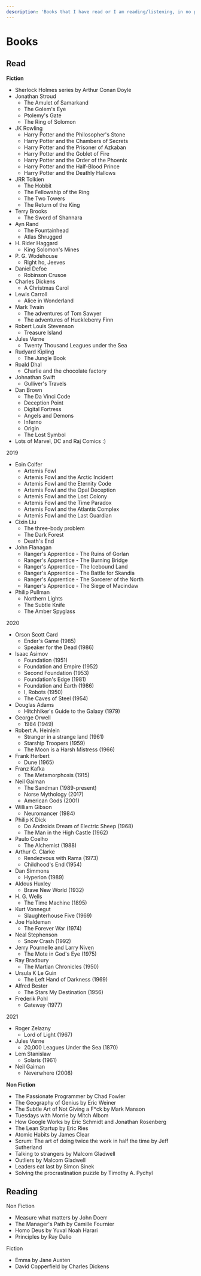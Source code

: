```yaml
---
description: 'Books that I have read or I am reading/listening, in no particular order'
---
```


# Books

## Read

**Fiction**

* Sherlock Holmes series by Arthur Conan Doyle
* Jonathan Stroud
  * The Amulet of Samarkand
  * The Golem's Eye
  * Ptolemy's Gate
  * The Ring of Solomon
* JK Rowling
  * Harry Potter and the Philosopher's Stone
  * Harry Potter and the Chambers of Secrets
  * Harry Potter and the Prisoner of Azkaban
  * Harry Potter and the Goblet of Fire
  * Harry Potter and the Order of the Phoenix
  * Harry Potter and the Half-Blood Prince
  * Harry Potter and the Deathly Hallows
* JRR Tolkien
  * The Hobbit
  * The Fellowship of the Ring
  * The Two Towers
  * The Return of the King
* Terry Brooks
  * The Sword of Shannara
* Ayn Rand
  * The Fountainhead
  * Atlas Shrugged
* H. Rider Haggard
  * King Solomon's Mines
* P. G. Wodehouse
  * Right ho, Jeeves
* Daniel Defoe
  * Robinson Crusoe
* Charles Dickens
  * A Christmas Carol
* Lewis Carroll
  * Alice in Wonderland
* Mark Twain
  * The adventures of Tom Sawyer
  * The adventures of Huckleberry Finn
* Robert Louis Stevenson
  * Treasure Island
* Jules Verne
  * Twenty Thousand Leagues under the Sea
* Rudyard Kipling
  * The Jungle Book
* Roald Dhal
  * Charlie and the chocolate factory 
* Johnathan Swift
  * Gulliver's Travels
* Dan Brown
  * The Da Vinci Code
  * Deception Point
  * Digital Fortress
  * Angels and Demons
  * Inferno
  * Origin
  * The Lost Symbol
* Lots of Marvel, DC and Raj Comics :\)

2019

* Eoin Colfer
  * Artemis Fowl
  * Artemis Fowl and the Arctic Incident
  * Artemis Fowl and the Eternity Code
  * Artemis Fowl and the Opal Deception
  * Artemis Fowl and the Lost Colony
  * Artemis Fowl and the Time Paradox
  * Artemis Fowl and the Atlantis Complex
  * Artemis Fowl and the Last Guardian
* Cixin Liu
  * The three-body problem
  * The Dark Forest
  * Death's End
* John Flanagan
  * Ranger's Apprentice - The Ruins of Gorlan
  * Ranger's Apprentice - The Burning Bridge
  * Ranger's Apprentice - The Icebound Land
  * Ranger's Apprentice - The Battle for Skandia
  * Ranger's Apprentice - The Sorcerer of the North
  * Ranger's Apprentice - The Siege of Macindaw
* Philip Pullman
  * Northern Lights
  * The Subtle Knife
  * The Amber Spyglass

2020

* Orson Scott Card
  * Ender's Game \(1985\)
  * Speaker for the Dead \(1986\)
* Isaac Asimov
  * Foundation \(1951\)
  * Foundation and Empire \(1952\)
  * Second Foundation \(1953\)
  * Foundation's Edge \(1981\)
  * Foundation and Earth \(1986\)
  * I, Robots \(1950\)
  * The Caves of Steel \(1954\)
* Douglas Adams
  * Hitchhiker's Guide to the Galaxy \(1979\)
* George Orwell
  * 1984 \(1949\)
* Robert A. Heinlein
  * Stranger in a strange land \(1961\)
  * Starship Troopers \(1959\)
  * The Moon is a Harsh Mistress \(1966\)
* Frank Herbert
  * Dune \(1965\)
* Franz Kafka
  * The Metamorphosis \(1915\)
* Neil Gaiman
  * The Sandman \(1989-present\)
  * Norse Mythology \(2017\)
  * American Gods \(2001\)
* William Gibson
  * Neuromancer \(1984\)
* Philip K Dick
  * Do Androids Dream of Electric Sheep \(1968\)
  * The Man in the High Castle \(1962\)
* Paulo Coelho
  * The Alchemist \(1988\)
* Arthur C. Clarke
  * Rendezvous with Rama \(1973\)
  * Childhood's End \(1954\)
* Dan Simmons
  * Hyperion \(1989\)
* Aldous Huxley
  * Brave New World \(1932\)
* H. G. Wells
  * The Time Machine \(1895\)
* Kurt Vonnegut
  * Slaughterhouse Five \(1969\)
* Joe Haldeman
  * The Forever War \(1974\)
* Neal Stephenson
  * Snow Crash \(1992\)
* Jerry Pournelle and Larry Niven
  * The Mote in God's Eye \(1975\)
* Ray Bradbury
  * The Martian Chronicles \(1950\)
* Ursula K Le Guin
  * The Left Hand of Darkness \(1969\)
* Alfred Bester
  * The Stars My Destination \(1956\)
* Frederik Pohl
  * Gateway \(1977\)

2021

* Roger Zelazny
  * Lord of Light \(1967\)
* Jules Verne
  * 20,000 Leagues Under the Sea \(1870\)
* Lem Stanislaw
  * Solaris \(1961\)
* Neil Gaiman
  * Neverwhere \(2008\)

**Non Fiction**

* The Passionate Programmer by Chad Fowler
* The Geography of Genius by Eric Weiner
* The Subtle Art of Not Giving a F\*ck by Mark Manson
* Tuesdays with Morrie by Mitch Albom
* How Google Works by Eric Schmidt and Jonathan Rosenberg
* The Lean Startup by Eric Ries
* Atomic Habits by James Clear
* Scrum: The art of doing twice the work in half the time by Jeff Sutherland
* Talking to strangers by Malcom Gladwell
* Outliers by Malcom Gladwell
* Leaders eat last by Simon Sinek
* Solving the procrastination puzzle by Timothy A. Pychyl



## Reading

Non Fiction

* Measure what matters by John Doerr
* The Manager's Path by Camille Fournier
* Homo Deus by Yuval Noah Harari
* Principles by Ray Dalio

Fiction

* Emma by Jane Austen
* David Copperfield by Charles Dickens

